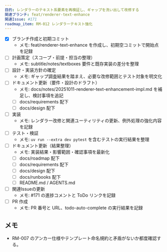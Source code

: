 ```yaml
---
目的: レンダラーのテキスト系要素を再検証し、ギャップを洗い出して改修する
関連ブランチ: feat/renderer-text-enhance
関連Issue: #171
roadmap_item: RM-012 レンダラーテキスト強化
---
```


- [x] ブランチ作成と初期コミット
  - メモ: feat/renderer-text-enhance を作成し、初期空コミットで開始点を記録
- [ ] 計画策定（スコープ・前提・担当の整理）
  - メモ: subtitle/notes/textboxes 要件と既存実装の差分を整理
- [ ] 設計・実装方針の確定
  - メモ: ギャップ調査結果を踏まえ、必要な改修範囲とテスト対象を明文化
- [ ] ドキュメント更新（要件・設計のドラフト）
  - メモ: docs/notes/20251011-renderer-text-enhancement-impl.md を補足し、検討事項を追記
  - [ ] docs/requirements 配下
  - [ ] docs/design 配下
- [ ] 実装
  - メモ: レンダラー改修と関連ユーティリティの更新、例外処理の強化内容を記録
- [ ] テスト・検証
  - メモ: `uv run --extra dev pytest` を含むテストの実行結果を整理
- [ ] ドキュメント更新（結果整理）
  - メモ: 実装結果・影響範囲・確認事項を最新化
  - [ ] docs/roadmap 配下
  - [ ] docs/requirements 配下
  - [ ] docs/design 配下
  - [ ] docs/runbooks 配下
  - [ ] README.md / AGENTS.md
- [ ] 関連Issueの更新
  - メモ: #171 の進捗コメントと ToDo リンクを記録
- [ ] PR 作成
  - メモ: PR 番号と URL、todo-auto-complete の実行結果を記録

## メモ
- RM-007 のアンカー仕様やテンプレート命名規約と矛盾がないか都度確認する。
